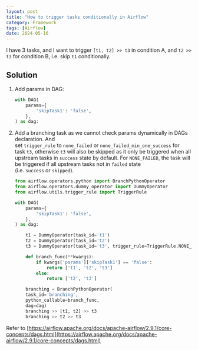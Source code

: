 ```yaml
---
layout: post
title: "How to trigger tasks conditionally in Airflow"
category: Framework
tags: [Airflow]
date: 2024-05-16
---
```


I have 3 tasks, and I want to trigger `[t1, t2] >> t3` in condition A, and `t2 >> t3` for condition B, i.e. skip `t1` conditionally.

## Solution

1. Add params in DAG:

   ```py
   with DAG(
       params={
           'skipTask1': 'false',
       },
   ) as dag:
   ```

2. Add a branching task as we cannot check params dynamically in DAGs declaration. And set `trigger_rule` to `none_failed` or `none_failed_min_one_success` for task `t3`, otherwise `t3` will also be skipped as it only be triggered when all upstream tasks in `success` state by default. For `NONE_FAILED`, the task will be triggered if all upstream tasks not in `failed` state (i.e. `success` or `skipped`).

   ```py
   from airflow.operators.python import BranchPythonOperator
   from airflow.operators.dummy_operator import DummyOperator
   from airflow.utils.trigger_rule import TriggerRule
   
   with DAG(
       params={
           'skipTask1': 'false',
       },
   ) as dag:
   
       t1 = DummyOperator(task_id='t1')
       t2 = DummyOperator(task_id='t2')
       t3 = DummyOperator(task_id='t3', trigger_rule=TriggerRule.NONE_FAILED)
   
       def branch_func(**kwargs):
           if kwargs['params']['skipTask1'] == 'false':
               return ['t1', 't2', 't3']
           else:
               return ['t2', 't3']
   
       branching = BranchPythonOperator(
       task_id='branching',
       python_callable=branch_func,
       dag=dag)
       branching >> [t1, t2] >> t3
       branching >> t2 >> t3
   ```


Refer to [https://airflow.apache.org/docs/apache-airflow/2.9.1/core-concepts/dags.html](https://airflow.apache.org/docs/apache-airflow/2.9.1/core-concepts/dags.html)